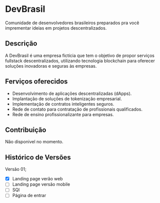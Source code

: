 # DevBrasil

Comunidade de desenvolvedores brasileiros preparados pra você imprementar ideias em projetos descentralizados.

## Descrição

A DevBrasil é uma empresa fictícia que tem o objetivo de propor serviços fullstack descentralizados, utilizando tecnologia blockchain para oferecer soluções inovadoras e seguras às empresas.

## Ferviços oferecidos

- Desenvolvimento de aplicações descentralizadas (dApps).
- Implantação de soluções de tokenização empresarial.
- Implementação de contratos inteligentes seguros.
- Rede de contato para contratação de profissionais qualificados.
- Rede de ensino profissionalizante para empresas.

## Contribuição

Não disponivel no momento.

## Histórico de Versões

Versão 01;

- [x] Landing page verão web
- [ ] Landing page versão mobile
- [ ] SQl
- [ ] Página de entrar

